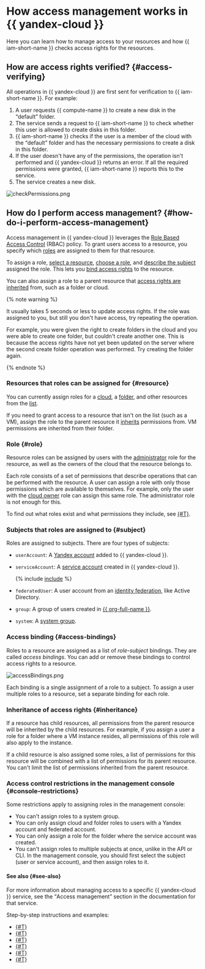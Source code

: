 # How access management works in {{ yandex-cloud }}

Here you can learn how to manage access to your resources and how {{ iam-short-name }} checks access rights for the resources.

## How are access rights verified? {#access-verifying}

All operations in {{ yandex-cloud }} are first sent for verification to {{ iam-short-name }}. For example:

1. A user requests {{ compute-name }} to create a new disk in the <q>default</q> folder.
1. The service sends a request to {{ iam-short-name }} to check whether this user is allowed to create disks in this folder.
1. {{ iam-short-name }} checks if the user is a member of the cloud with the <q>default</q> folder and has the necessary permissions to create a disk in this folder.
1. If the user doesn't have any of the permissions, the operation isn't performed and {{ yandex-cloud }} returns an error.
   If all the required permissions were granted, {{ iam-short-name }} reports this to the service.
1. The service creates a new disk.

![checkPermissions.png](../../../_assets/checkPermissions.png)

## How do I perform access management? {#how-do-i-perform-access-management}

Access management in {{ yandex-cloud }} leverages the [Role Based Access Control](https://en.wikipedia.org/wiki/Role-based_access_control) (RBAC) policy. To grant users access to a resource, you specify which [roles](roles.md) are assigned to them for that resource.

To assign a role, [select a resource](#resource), [choose a role](#role), and [describe the subject](#subject) assigned the role. This lets you [bind access rights](#access-bindings) to the resource.

You can also assign a role to a parent resource that [access rights are inherited](#inheritance) from, such as a folder or cloud.

{% note warning %}

It usually takes 5 seconds or less to update access rights. If the role was assigned to you, but still you don't have access, try repeating the operation.

For example, you were given the right to create folders in the cloud and you were able to create one folder, but couldn't create another one. This is because the access rights have not yet been updated on the server where the second create folder operation was performed. Try creating the folder again.

{% endnote %}

### Resources that roles can be assigned for {#resource}

You can currently assign roles for a [cloud](../../../resource-manager/operations/cloud/set-access-bindings.md), a [folder](../../../resource-manager/operations/folder/set-access-bindings.md), and other resources from the [list](resources-with-access-control.md).

If you need to grant access to a resource that isn't on the list (such as a VM), assign the role to the parent resource it [inherits](#inheritance) permissions from. VM permissions are inherited from their folder.

### Role {#role}

Resource roles can be assigned by users with the [administrator](roles.md#admin) role for the resource, as well as the owners of the cloud that the resource belongs to.

Each role consists of a set of permissions that describe operations that can be performed with the resource. A user can assign a role with only those permissions which are available to themselves. For example, only the user with the [cloud owner](roles.md#owner) role can assign this same role. The administrator role is not enough for this.

To find out what roles exist and what permissions they include, see [{#T}](roles.md).

### Subjects that roles are assigned to {#subject}

Roles are assigned to subjects. There are four types of subjects:

* `userAccount`: A [Yandex account](../index.md#passport) added to {{ yandex-cloud }}.
* `serviceAccount`: A [service account](../users/service-accounts.md) created in {{ yandex-cloud }}.

   {% include [include](../../../_includes/sa-assign-role-note.md) %}
* `federatedUser`: A user account  from an [identity federation](../../../organization/add-federation.md), like Active Directory.

* `group`: A group of users created in [{{ org-full-name }}](../../../organization/).

* `system`: A [system group](system-group.md).

### Access binding {#access-bindings}

Roles to a resource are assigned as a list of _role-subject_ bindings. They are called _access bindings_. You can add or remove these bindings to control access rights to a resource.

![accessBindings.png](../../../_assets/accessBindings.png)

Each binding is a single assignment of a role to a subject. To assign a user multiple roles to a resource, set a separate binding for each role.

### Inheritance of access rights {#inheritance}

If a resource has child resources, all permissions from the parent resource will be inherited by the child resources. For example, if you assign a user a role for a folder where a VM instance resides, all permissions of this role will also apply to the instance.

If a child resource is also assigned some roles, a list of permissions for this resource will be combined with a list of permissions for its parent resource. You can't limit the list of permissions inherited from the parent resource.

### Access control restrictions in the management console {#console-restrictions}

Some restrictions apply to assigning roles in the management console:

* You can't assign roles to a system group.
* You can only assign cloud and folder roles to users with a Yandex account and federated account.
* You can only assign a role for the folder where the service account was created.
* You can't assign roles to multiple subjects at once, unlike in the API or CLI. In the management console, you should first select the subject (user or service account), and then assign roles to it.

#### See also {#see-also}

For more information about managing access to a specific {{ yandex-cloud }} service, see the <q>Access management</q> section in the documentation for that service.

Step-by-step instructions and examples:

* [{#T}](../../operations/roles/grant.md)
* [{#T}](../../operations/roles/revoke.md)
* [{#T}](../../operations/sa/assign-role-for-sa.md)
* [{#T}](../../operations/sa/set-access-bindings.md)
* [{#T}](../../../resource-manager/operations/cloud/set-access-bindings.md)
* [{#T}](../../../resource-manager/operations/folder/set-access-bindings.md)
